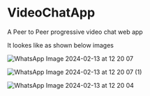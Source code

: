 # VideoChatApp
 A Peer to Peer progressive video chat web app
 
 It lookes like as shown below images

![WhatsApp Image 2024-02-13 at 12 20 07](https://github.com/anshulkumar363/My-Video-Chat-App/assets/62196984/1ca90894-b882-4cd0-bbe6-e1f915522919)

![WhatsApp Image 2024-02-13 at 12 20 07 (1)](https://github.com/anshulkumar363/My-Video-Chat-App/assets/62196984/625330b9-ab78-4c9c-b45f-e497bd6cff91)

![WhatsApp Image 2024-02-13 at 12 20 04](https://github.com/anshulkumar363/My-Video-Chat-App/assets/62196984/ccf7617c-2c17-49f5-ad36-8c0c51f8f80b)
